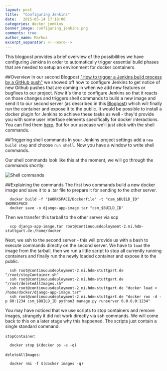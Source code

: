 ```yaml
---
layout: post
title:  "Configuring Jenkins"
date:   2015-05-14 17:18:00
categories: docker jenkins
banner_image: configuring_jenkins.png
comments: true
author_name: Markus
excerpt_separator: <!--more-->
---
```


This blogpost provides a brief overview of the possibilities we have configuring Jenkins in order to automatically trigger essential build phases that are needed to setup an environment for docker containers.
<!--more-->

##Overview
In our second Blogpost ["How to trigger a Jenkins build process by a GitHub push"](http://learning-continuous-deployment.github.io/jenkins/github/2015/04/17/github-jenkins/) we showed off how to configure Jenkins to get notice of new Github pushes that are coming in when we add new features or bugfixes to our project.
Now it's time to configure Jenkins so that it reacts on those changes and triggers shell commands to build a new image and send it to our second server (as described in this [Blogpost](http://learning-continuous-deployment.github.io/docker/images/dockerfile/2015/04/24/exporting-docker-container/)) which will finally run the container and expose it to the public.
It would be possible to install a docker plugin for Jenkins to achieve these tasks as well - they'd provide you with some user interface elements specifically for docker interactions. You can find them [here](https://wiki.jenkins-ci.org/dosearchsite.action?queryString=docker). But for our usecase we'll just stick with the shell commands.

##Triggering shell commands
In your Jenkins project settings add a `new build step` and choose `run shell`.
Now you have a window to write shell commands.

Our shell commands look like this at the moment, we will go through the commands shortly:

![Shell commands]({{site.url}}/assets/images/shell_commands.png)

##Explaining the commands
The first two commands build a new docker image and save it to a .tar file to prepare it for sending to the other server.

      docker build -f "$WORKSPACE/Dockerfile" -t "csm_$BUILD_ID" $WORKSPACE
      docker save -o django-app-image.tar "csm_$BUILD_ID"

Then we transfer this tarball to the other server via scp

      scp django-app-image.tar root@continuousdeployment-2.mi.hdm-stuttgart.de:/home/docker

Next, we ssh to the second server - this will provide us with a bash to execute commands directly on the second server.
We have to `load` the image from the tarball, then we run a little script to stop all currently running containers and finally run the newly loaded container and expose it to the public.

      ssh root@continuousdeployment-2.mi.hdm-stuttgart.de "/root/stopContainer.sh"
      ssh root@continuousdeployment-2.mi.hdm-stuttgart.de "/root/deleteAllImages.sh"
      ssh root@continuousdeployment-2.mi.hdm-stuttgart.de "docker load < /home/docker/django-app-image.tar"
      ssh root@continuousdeployment-2.mi.hdm-stuttgart.de "docker run -d -p 80:1234 csm_$BUILD_ID python3 manage.py runserver 0.0.0.0:1234"

You may have noticed that we use scripts to stop containers and remove images, strangely it did not work directly via ssh commands. We will come back to this on a later stage why this happened.
The scripts just contain a single standard command.

`stopContainer`:

      docker stop $(docker ps -a -q)

`deleteAllImages`: 

      docker rmi -f $(docker images -q)
